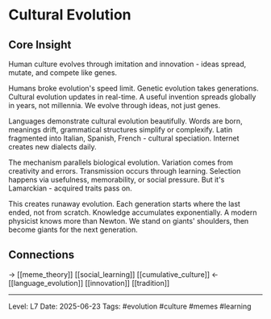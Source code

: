 # Cultural Evolution

## Core Insight
Human culture evolves through imitation and innovation - ideas spread, mutate, and compete like genes.

Humans broke evolution's speed limit. Genetic evolution takes generations. Cultural evolution updates in real-time. A useful invention spreads globally in years, not millennia. We evolve through ideas, not just genes.

Languages demonstrate cultural evolution beautifully. Words are born, meanings drift, grammatical structures simplify or complexify. Latin fragmented into Italian, Spanish, French - cultural speciation. Internet creates new dialects daily.

The mechanism parallels biological evolution. Variation comes from creativity and errors. Transmission occurs through learning. Selection happens via usefulness, memorability, or social pressure. But it's Lamarckian - acquired traits pass on.

This creates runaway evolution. Each generation starts where the last ended, not from scratch. Knowledge accumulates exponentially. A modern physicist knows more than Newton. We stand on giants' shoulders, then become giants for the next generation.

## Connections
→ [[meme_theory]] [[social_learning]] [[cumulative_culture]]
← [[language_evolution]] [[innovation]] [[tradition]]

---
Level: L7
Date: 2025-06-23
Tags: #evolution #culture #memes #learning